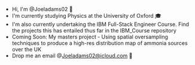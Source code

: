 - Hi, I'm @Joeladams02 👋
- I'm currently studying Physics at the University of Oxford 🎓
- I'm also currently undertaking the IBM Full-Stack Engineer Course. Find the projects this has entailed thus far in the IBM_Course repository
- Coming Soon: My masters project - Using spatial oversampling techniques to produce a high-res distribution map of ammonia sources over the UK
- Drop me an email @Joeladams02@icloud.com 📧
